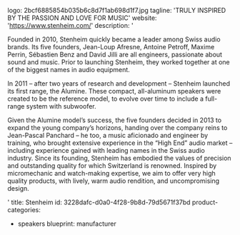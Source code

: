 logo: 2bcf6885854b035b6c8d7f1ab698d1f7.jpg
tagline: 'TRULY INSPIRED BY THE PASSION AND LOVE FOR MUSIC'
website: 'https://www.stenheim.com/'
description: '<p>Founded in 2010, Stenheim quickly became a leader among Swiss audio brands. Its five founders, Jean-Loup Afresne, Antoine Petroff, Maxime Perrin, Sébastien Benz and David Jilli are all engineers, passionate about sound and music. Prior to launching Stenheim, they worked together at one of the biggest names in audio equipment.</p><p>In 2011 – after two years of research and development – Stenheim launched its first range, the Alumine. These compact, all-aluminum speakers were created to be the reference model, to evolve over time to include a full-range system with subwoofer.</p><p>Given the Alumine model’s success, the five founders decided in 2013 to expand the young company’s horizons, handing over the company reins to Jean-Pascal Panchard – he too, a music aficionado and engineer by training, who brought extensive experience in the “High End” audio market – including experience gained with leading names in the Swiss audio industry.&nbsp;Since its founding, Stenheim has embodied the values of precision and outstanding quality for which Switzerland is renowned. Inspired by micromechanic and watch-making expertise, we aim to offer very high quality products, with lively, warm audio rendition, and uncompromising design.</p>'
title: Stenheim
id: 3228dafc-d0a0-4f28-9b8d-79d5671f37bd
product-categories:
  - speakers
blueprint: manufacturer
